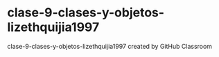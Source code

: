 # clase-9-clases-y-objetos-lizethquijia1997
clase-9-clases-y-objetos-lizethquijia1997 created by GitHub Classroom
